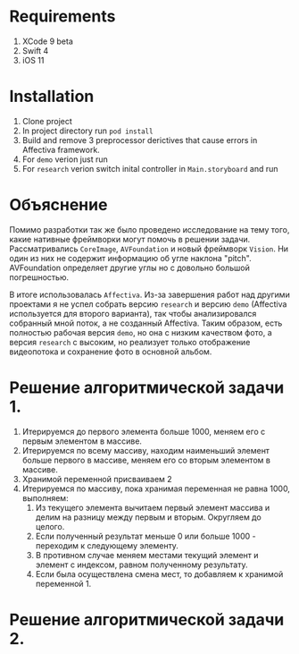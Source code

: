 # Requirements

1) XCode 9 beta
2) Swift 4
3) iOS 11

# Installation

1) Clone project
2) In project directory run `pod install`
3) Build and remove 3 preprocessor derictives that cause errors in Affectiva framework.
4) For `demo` verion just run
5) For `research` verion switch inital controller in `Main.storyboard` and run

# Объяснение

Помимо разработки так же было проведено исследование на тему того, какие нативные фреймворки могут помочь в решении задачи.
Рассматривались `CoreImage`, `AVFoundation` и новый фреймворк `Vision`. Ни один из них не содержит информацию об угле наклона "pitch".
AVFoundation определяет другие углы но с довольно большой погрешностью. 

В итоге использовалась `Affectiva`.
Из-за завершения работ над другими проектами я не успел собрать версию `research` и версию `demo` (Affectiva 
используется для второго варианта), так чтобы анализировался собранный мной поток, а не созданный Affectiva. 
Таким образом, есть полностью рабочая версия `demo`, но она с низким качеством фото, а версия `research` с высоким, 
но реализует только отображение видеопотока и сохранение фото в основной альбом.

# Решение алгоритмической задачи 1.

1) Итерируемся до первого элемента больше 1000, меняем его с первым элементом в массиве.
2) Итерируемся по всему массиву, находим наименьший элемент больше первого в массиве, меняем его со вторым элементом в массиве.
3) Хранимой переменной присваиваем 2
4) Итерируемся по массиву, пока хранимая переменная не равна 1000, выполняем:
    1. Из текущего элемента вычитаем первый элемент массива и делим на разницу между первым и вторым. Округляем до целого.
    2. Если полученный результат меньше 0 или больше 1000 - переходим к следующему элементу. 
    3. В противном случае меняем местами текущий элемент и элемент с индексом, равном полученному результату.
    4. Если была осуществлена смена мест, то добавляем к хранимой переменной 1.
    
# Решение алгоритмической задачи 2.
